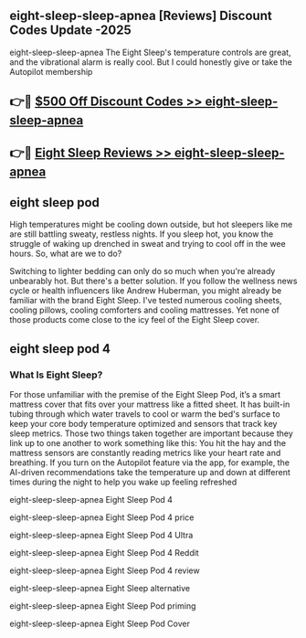 ## eight-sleep-sleep-apnea [Reviews​] Discount Codes Update -2025

eight-sleep-sleep-apnea The Eight Sleep's temperature controls are great, and the vibrational alarm is really cool. But I could honestly give or take the Autopilot membership

## 👉🔴 [$500 Off Discount Codes >> eight-sleep-sleep-apnea](http://download.freeplayer.one?title=eight-sleep-sleep-apnea&ref=18-ES)

## 👉🔴 [Eight Sleep Reviews >> eight-sleep-sleep-apnea](http://download.freeplayer.one?title=eight-sleep-sleep-apnea&ref=18-ES)

## eight sleep pod

High temperatures might be cooling down outside, but hot sleepers like me are still battling sweaty, restless nights. If you sleep hot, you know the struggle of waking up drenched in sweat and trying to cool off in the wee hours. So, what are we to do?

Switching to lighter bedding can only do so much when you're already unbearably hot. But there's a better solution. If you follow the wellness news cycle or health influencers like Andrew Huberman, you might already be familiar with the brand Eight Sleep. I've tested numerous cooling sheets, cooling pillows, cooling comforters and cooling mattresses. Yet none of those products come close to the icy feel of the Eight Sleep cover.

## eight sleep pod 4

### What Is Eight Sleep?

For those unfamiliar with the premise of the Eight Sleep Pod, it’s a smart mattress cover that fits over your mattress like a fitted sheet. It has built-in tubing through which water travels to cool or warm the bed's surface to keep your core body temperature optimized and sensors that track key sleep metrics. Those two things taken together are important because they link up to one another to work something like this: You hit the hay and the mattress sensors are constantly reading metrics like your heart rate and breathing. If you turn on the Autopilot feature via the app, for example, the AI-driven recommendations take the temperature up and down at different times during the night to help you wake up feeling refreshed

eight-sleep-sleep-apnea Eight Sleep Pod 4

eight-sleep-sleep-apnea Eight Sleep Pod 4 price

eight-sleep-sleep-apnea Eight Sleep Pod 4 Ultra

eight-sleep-sleep-apnea Eight Sleep Pod 4 Reddit

eight-sleep-sleep-apnea Eight Sleep Pod 4 review

eight-sleep-sleep-apnea Eight Sleep alternative

eight-sleep-sleep-apnea Eight Sleep Pod priming

eight-sleep-sleep-apnea Eight Sleep Pod Cover
